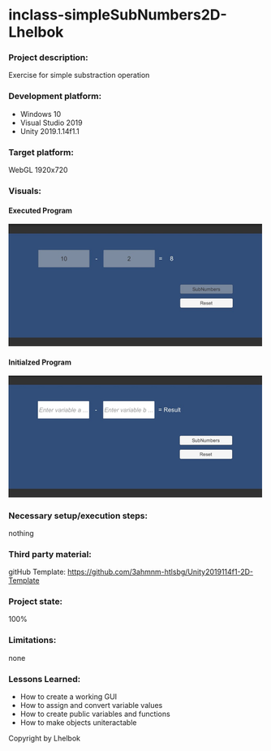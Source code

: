 # inclass-simpleSubNumbers2D-Lhelbok

### Project description: 
Exercise for simple substraction operation

### Development platform: 

- Windows 10
- Visual Studio 2019
- Unity 2019.1.14f1.1

### Target platform: 
WebGL 1920x720

### Visuals: 

#### Executed Program

<div>
<img src = "Screenshots\Executed Program.jpg" width = "500">
</div>

#### Initialzed Program

<div>
<img src = "Screenshots\Initialized Program.jpg" width = "500">
</div>


### Necessary setup/execution steps: 
nothing

### Third party material:
 
gitHub Template: https://github.com/3ahmnm-htlsbg/Unity2019114f1-2D-Template

### Project state: 
100%

### Limitations: 
none

### Lessons Learned: 
- How to create a working GUI
- How to assign and convert variable values
- How to create public variables and functions
- How to make objects uniteractable


Copyright by Lhelbok